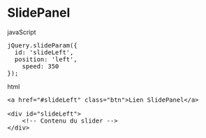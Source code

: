 SlidePanel
==========
javaScript
<pre>jQuery.slideParam({
  id: 'slideLeft',
  position: 'left',
	speed: 350
});</pre>
html
<pre>&lt;a href="#slideLeft" class="btn"&gt;Lien SlidePanel&lt;/a&gt;
	
&lt;div id="slideLeft"&gt;
	&lt;!-- Contenu du slider --&gt;
&lt;/div&gt;</pre>
